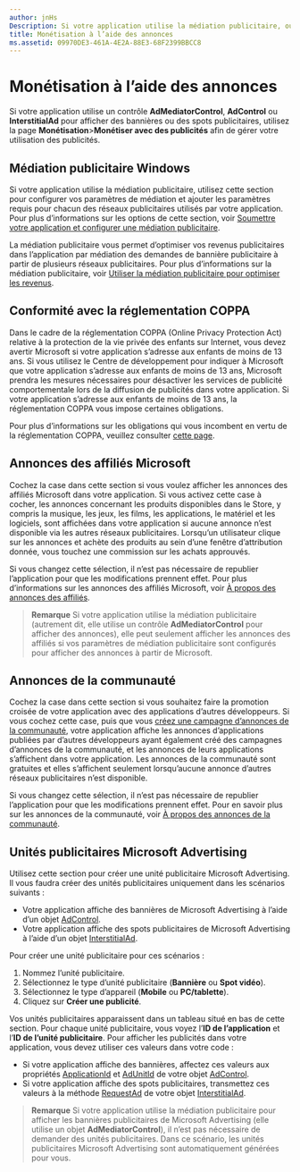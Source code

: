```yaml
---
author: jnHs
Description: Si votre application utilise la médiation publicitaire, ou affiche des bannières ou des spots publicitaires de Microsoft Advertising, utilisez la page Monétisation &gt; Monétiser avec des publicités afin de gérer votre utilisation des publicités.
title: Monétisation à l’aide des annonces
ms.assetid: 09970DE3-461A-4E2A-88E3-68F2399BBCC8
---
```


# Monétisation à l’aide des annonces


Si votre application utilise un contrôle **AdMediatorControl**, **AdControl** ou **InterstitialAd** pour afficher des bannières ou des spots publicitaires, utilisez la page **Monétisation**&gt;**Monétiser avec des publicités** afin de gérer votre utilisation des publicités.

## Médiation publicitaire Windows


Si votre application utilise la médiation publicitaire, utilisez cette section pour configurer vos paramètres de médiation et ajouter les paramètres requis pour chacun des réseaux publicitaires utilisés par votre application. Pour plus d’informations sur les options de cette section, voir [Soumettre votre application et configurer une médiation publicitaire](https://msdn.microsoft.com/library/windows/apps/mt219689).

La médiation publicitaire vous permet d’optimiser vos revenus publicitaires dans l’application par médiation des demandes de bannière publicitaire à partir de plusieurs réseaux publicitaires. Pour plus d’informations sur la médiation publicitaire, voir [Utiliser la médiation publicitaire pour optimiser les revenus](https://msdn.microsoft.com/library/windows/apps/mt219691).

## Conformité avec la réglementation COPPA

Dans le cadre de la réglementation COPPA (Online Privacy Protection Act) relative à la protection de la vie privée des enfants sur Internet, vous devez avertir Microsoft si votre application s’adresse aux enfants de moins de 13 ans. Si vous utilisez le Centre de développement pour indiquer à Microsoft que votre application s’adresse aux enfants de moins de 13 ans, Microsoft prendra les mesures nécessaires pour désactiver les services de publicité comportementale lors de la diffusion de publicités dans votre application. Si votre application s’adresse aux enfants de moins de 13 ans, la réglementation COPPA vous impose certaines obligations.

Pour plus d’informations sur les obligations qui vous incombent en vertu de la réglementation COPPA, veuillez consulter [cette page](http://go.microsoft.com/fwlink/p/?linkid=536558).

## Annonces des affiliés Microsoft

Cochez la case dans cette section si vous voulez afficher les annonces des affiliés Microsoft dans votre application. Si vous activez cette case à cocher, les annonces concernant les produits disponibles dans le Store, y compris la musique, les jeux, les films, les applications, le matériel et les logiciels, sont affichées dans votre application si aucune annonce n’est disponible via les autres réseaux publicitaires. Lorsqu’un utilisateur clique sur les annonces et achète des produits au sein d’une fenêtre d’attribution donnée, vous touchez une commission sur les achats approuvés.

Si vous changez cette sélection, il n’est pas nécessaire de republier l’application pour que les modifications prennent effet. Pour plus d’informations sur les annonces des affiliés Microsoft, voir [À propos des annonces des affiliés](about-affiliate-ads.md).

> **Remarque** Si votre application utilise la médiation publicitaire (autrement dit, elle utilise un contrôle **AdMediatorControl** pour afficher des annonces), elle peut seulement afficher les annonces des affiliés si vos paramètres de médiation publicitaire sont configurés pour afficher des annonces à partir de Microsoft.

## Annonces de la communauté

Cochez la case dans cette section si vous souhaitez faire la promotion croisée de votre application avec des applications d’autres développeurs. Si vous cochez cette case, puis que vous [créez une campagne d’annonces de la communauté](create-an-ad-campaign-for-your-app.md), votre application affiche les annonces d’applications publiées par d’autres développeurs ayant également créé des campagnes d’annonces de la communauté, et les annonces de leurs applications s’affichent dans votre application. Les annonces de la communauté sont gratuites et elles s’affichent seulement lorsqu’aucune annonce d’autres réseaux publicitaires n’est disponible.

Si vous changez cette sélection, il n’est pas nécessaire de republier l’application pour que les modifications prennent effet. Pour en savoir plus sur les annonces de la communauté, voir [À propos des annonces de la communauté](about-community-ads.md).

## Unités publicitaires Microsoft Advertising

Utilisez cette section pour créer une unité publicitaire Microsoft Advertising. Il vous faudra créer des unités publicitaires uniquement dans les scénarios suivants :

-   Votre application affiche des bannières de Microsoft Advertising à l’aide d’un objet [AdControl](https://msdn.microsoft.com/library/mt313154.aspx).
-   Votre application affiche des spots publicitaires de Microsoft Advertising à l’aide d’un objet [InterstitialAd](https://msdn.microsoft.com/library/mt313189.aspx).

Pour créer une unité publicitaire pour ces scénarios :

1.  Nommez l’unité publicitaire.
2.  Sélectionnez le type d’unité publicitaire (**Bannière** ou **Spot vidéo**).
3.  Sélectionnez le type d’appareil (**Mobile** ou **PC/tablette**).
4.  Cliquez sur **Créer une publicité**.

Vos unités publicitaires apparaissent dans un tableau situé en bas de cette section. Pour chaque unité publicitaire, vous voyez l’**ID de l’application** et l’**ID de l’unité publicitaire**. Pour afficher les publicités dans votre application, vous devez utiliser ces valeurs dans votre code :

-   Si votre application affiche des bannières, affectez ces valeurs aux propriétés [ApplicationId](https://msdn.microsoft.com/library/mt313174.aspx) et [AdUnitId](https://msdn.microsoft.com/library/mt313171.aspx) de votre objet [AdControl](https://msdn.microsoft.com/library/mt313154.aspx).
-   Si votre application affiche des spots publicitaires, transmettez ces valeurs à la méthode [RequestAd](https://msdn.microsoft.com/library/mt313192.aspx) de votre objet [InterstitialAd](https://msdn.microsoft.com/library/mt313189.aspx).

> **Remarque** Si votre application utilise la médiation publicitaire pour afficher les bannières publicitaires de Microsoft Advertising (elle utilise un objet **AdMediatorControl**), il n’est pas nécessaire de demander des unités publicitaires. Dans ce scénario, les unités publicitaires Microsoft Advertising sont automatiquement générées pour vous.

 

 

 


<!--HONumber=May16_HO2-->


